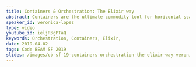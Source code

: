 ```yaml
---
title: Containers & Orchestration: The Elixir way
abstract: Containers are the ultimate commodity tool for horizontal scalability of modern systems. However, with so many features that overlap with BEAM capabilities, sometimes it's hard to see the real benefit of integrating them into our workflows.
speaker_id: veronica-lopez
type: video
youtube_id: ieljR3gPTaQ
keywords: Orchestration, Containers, Elixir,
date: 2019-04-02
tags: Code BEAM SF 2019
slides: /images/cb-sf-19-containers-orchestration-the-elixir-way-veronica-lopez.pdf
---
```


